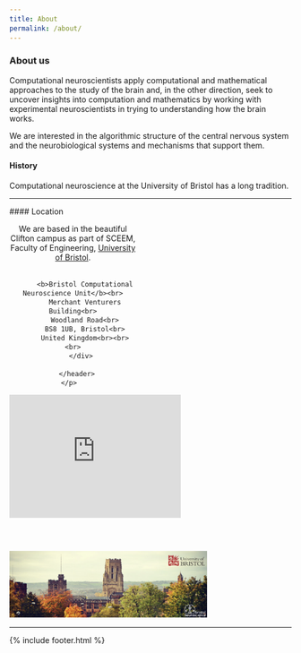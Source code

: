 ```yaml
---
title: About
permalink: /about/
---
```


### About us
Computational neuroscientists apply computational and mathematical approaches to the study of the brain and, in the other direction, seek to uncover insights into computation and mathematics by working with experimental neuroscientists in trying to understanding how the brain works.​

We are interested in the algorithmic structure of the central nervous system and the neurobiological systems and mechanisms that support them.


#### History
Computational neuroscience at the University of Bristol has a long tradition.
<br>

<hr>
#### Location
<div class="content list people" style="text-align: left;">
  <div class="list-item-people" style="width: 45%">
    <p class="list-post-title">
      <header class="masthead text-left">
        <div class="content list">
          We are based in the beautiful Clifton campus as part of SCEEM, Faculty of Engineering, <a href="http://www.bristol.ac.uk">University of Bristol</a>.<br> <br>

          <b>Bristol Computational Neuroscience Unit</b><br>
          Merchant Venturers Building<br>
          Woodland Road<br>
          BS8 1UB, Bristol<br>
          United Kingdom<br><br><br>
        </div>

      </header>
      </p>    
   </div>
   <div class="list-item-people">
      <p class="list-post-title">
         <iframe width="135%" height="220px" id="gmap_canvas" src="https://maps.google.com/maps?q=Merchant%20Venturers%20Building%20%20%20%20%20%20%20%20%20%20%20Woodland%20Road%20Bristol%20%20%20%20%20%20%20%20%20%20%20BS8%201UB&t=&z=15&ie=UTF8&iwloc=&output=embed" frameborder="0" scrolling="no" marginheight="0" marginwidth="0"></iframe><style>.mapouter{position:relative;text-align:right;height:200%;width:125%;}.gmap_canvas {overflow:hidden;background:none!important;height:200%;width:125%;}</style>
       </p>
    </div>
</div>

<img class='img-responsive center-block' src="/images/people/UoB2.png" width="70%" height="30%"/>

<hr>
{% include footer.html %}